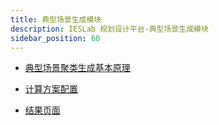 ```yaml
---
title: 典型场景生成模块
description: IESLab 规划设计平台-典型场景生成模块
sidebar_position: 60
---
```



* [典型场景聚类生成基本原理](./fundamental/index.md)

* [计算方案配置](./caculation/index.md)

* [结果页面](./result/index.md)